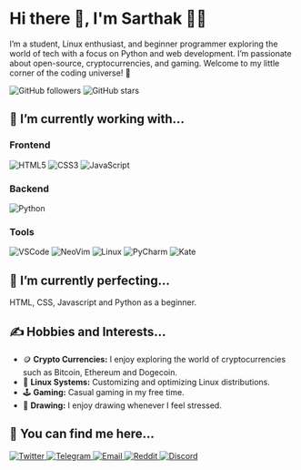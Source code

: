 # Hi there 👋, I'm Sarthak 🧑‍💻

I’m a student, Linux enthusiast, and beginner programmer exploring the world of tech with a focus on Python and web development. I’m passionate about open-source, cryptocurrencies, and gaming. Welcome to my little corner of the coding universe! 🌌

![GitHub followers](https://img.shields.io/github/followers/SarthakTechie?style=social) ![GitHub stars](https://img.shields.io/github/stars/SarthakTechie?style=social)

## 🔧 I’m currently working with...

### Frontend
![HTML5](https://img.shields.io/badge/-HTML5-E34F26?style=flat-square&logo=html5&logoColor=white)
![CSS3](https://img.shields.io/badge/-CSS3-1572B6?style=flat-square&logo=css3)
![JavaScript](https://img.shields.io/badge/-JavaScript-F7DF1E?style=flat-square&logo=javascript&logoColor=black)

### Backend
![Python](https://img.shields.io/badge/-Python-3776AB?style=flat-square&logo=python&logoColor=white)

### Tools
![VSCode](https://img.shields.io/badge/-VSCode-007ACC?style=flat-square&logo=visual-studio-code&logoColor=white)
![NeoVim](https://img.shields.io/badge/-NeoVim-57A143?style=flat-square&logo=neovim&logoColor=white)
![Linux](https://img.shields.io/badge/-Linux-FCC624?style=flat-square&logo=linux&logoColor=black)
![PyCharm](https://img.shields.io/badge/PyCharm-000000?style=for-the-badge&logo=pycharm&logoColor=white)
![Kate](https://img.shields.io/badge/Kate-59A3DB?style=for-the-badge&logo=kate&logoColor=white)

## 🌱 I’m currently perfecting...

HTML, CSS, Javascript and Python as a beginner.

## ✍️ Hobbies and Interests...

- 🪙 **Crypto Currencies:** I enjoy exploring the world of cryptocurrencies such as Bitcoin, Ethereum and Dogecoin.
- 🐧 **Linux Systems:** Customizing and optimizing Linux distributions.
- 🕹️ **Gaming:** Casual gaming in my free time.
- 🎨 **Drawing:** I enjoy drawing whenever I feel stressed.

## 📧 You can find me here...

<p align="left">
  <a href="https://x.com/SarthakTechie?t=NeRmYw5PF1R1nPlUQnuqdg&s=09" target="_blank">
    <img src="https://img.shields.io/badge/Twitter-1DA1F2?style=for-the-badge&logo=twitter&logoColor=white" alt="Twitter" />
  </a>
  <a href="http://t.me/sarthaktechie" target="_blank">
    <img src="https://img.shields.io/badge/Telegram-2CA5E0?style=for-the-badge&logo=telegram&logoColor=white" alt="Telegram" />
  </a>
  <a href="mailto:sarthaktechie@gmail.com" target="_blank">
    <img src="https://img.shields.io/badge/Email-D14836?style=for-the-badge&logo=gmail&logoColor=white" alt="Email" />
  </a>
  <a href="https://www.reddit.com/u/sarthaktechie/s/jq5elhK9WH" target="_blank">
    <img src="https://img.shields.io/badge/Reddit-FF4500?style=for-the-badge&logo=reddit&logoColor=white" alt="Reddit" />
  </a>
  <a href="http://discordapp.com/users/1235965850176061532" target="_blank">
    <img src="https://img.shields.io/badge/Discord-7289DA?style=for-the-badge&logo=discord&logoColor=white" alt="Discord" />
  </a>
</p>
